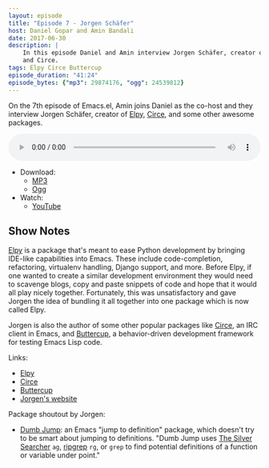 ```yaml
---
layout: episode
title: "Episode 7 - Jorgen Schäfer"
host: Daniel Gopar and Amin Bandali
date: 2017-06-30
description: |
    In this episode Daniel and Amin interview Jorgen Schäfer, creator of Elpy
    and Circe.
tags: Elpy Circe Buttercup
episode_duration: "41:24"
episode_bytes: {"mp3": 29874176, "ogg": 24539812}
---
```


On the 7th episode of Emacs.el, Amin joins Daniel as the co-host and they
interview Jorgen Schäfer, creator of [Elpy][elpy], [Circe][circe], and some
other awesome packages.

<audio style="width: 100%;" title="Episode 7 - Jorgen Schäfer" controls preload="metadata">
  <source src="https://cdn.emacsel.com/episodes/emacsel-ep7.mp3" type="audio/mpeg">
  <source src="https://cdn.emacsel.com/episodes/emacsel-ep7.ogg" type="audio/ogg">
</audio>

- Download:
  - [MP3](https://cdn.emacsel.com/episodes/emacsel-ep7.mp3)
  - [Ogg](https://cdn.emacsel.com/episodes/emacsel-ep7.ogg)
- Watch:
  - [YouTube](https://www.youtube.com/watch?v=9-Gmutn6jZY)

## Show Notes

[Elpy][elpy] is a package that's meant to ease Python development by bringing
IDE-like capabilities into Emacs. These include code-completion, refactoring,
virtualenv handling, Django support, and more. Before Elpy, if one wanted to
create a similar development environment they would need to scavenge blogs, copy
and paste snippets of code and hope that it would all play nicely together.
Fortunately, this was unsatisfactory and gave Jorgen the idea of bundling it all
together into one package which is now called Elpy.

Jorgen is also the author of some other popular packages like [Circe][circe],
an IRC client in Emacs, and [Buttercup][buttercup], a behavior-driven
development framework for testing Emacs Lisp code.

Links:

- [Elpy][elpy]
- [Circe][circe]
- [Buttercup][buttercup]
- [Jorgen's website][jorgen]

Package shoutout by Jorgen:

- [Dumb Jump][dumb-jump]: an Emacs "jump to definition" package, which doesn't
  try to be smart about jumping to definitions. "Dumb Jump
  uses [The Silver Searcher][ag] `ag`, [ripgrep][rg] `rg`, or `grep` to find
  potential definitions of a function or variable under point."

[elpy]: https://github.com/jorgenschaefer/elpy
[circe]: https://github.com/jorgenschaefer/circe
[buttercup]: https://github.com/jorgenschaefer/emacs-buttercup
[jorgen]: https://www.jorgenschaefer.de
[dumb-jump]: https://github.com/jacktasia/dumb-jump
[ag]: https://github.com/ggreer/the_silver_searcher
[rg]: https://github.com/BurntSushi/ripgrep
